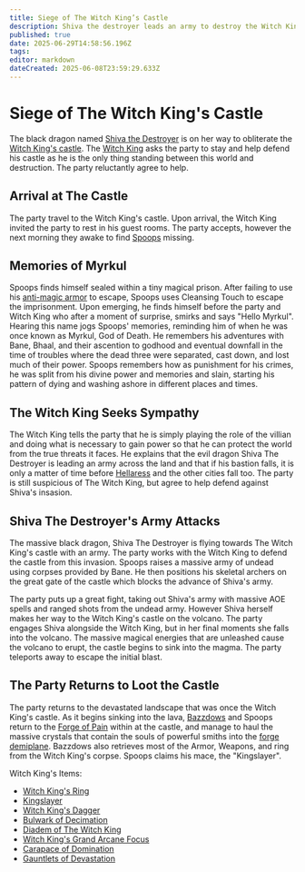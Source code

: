 ```yaml
---
title: Siege of The Witch King’s Castle
description: Shiva the destroyer leads an army to destroy the Witch King
published: true
date: 2025-06-29T14:58:56.196Z
tags: 
editor: markdown
dateCreated: 2025-06-08T23:59:29.633Z
---
```


# Siege of The Witch King's Castle
The black dragon named [Shiva the Destroyer](/characters/shiva-the-destroyer) is on her way to obliterate the [Witch King's castle](/locations/Ereriad/the-witch-kings-castle). The [Witch King](/characters/bane) asks the party to stay and help defend his castle as he is the only thing standing between this world and destruction. The party reluctantly agree to help.


## Arrival at The Castle
The party travel to the Witch King's castle. Upon arrival, the Witch King invited the party to rest in his guest rooms. The party accepts, however the next morning they awake to find [Spoops](/characters/spoops) missing. 


## Memories of Myrkul
Spoops finds himself sealed within a tiny magical prison. After failing to use his [anti-magic armor](/items/Anti-Magic-Armor) to escape, Spoops uses Cleansing Touch to escape the imprisonment. Upon emerging, he finds himself before the party and Witch King who after a moment of surprise, smirks and says "Hello Myrkul". Hearing this name jogs Spoops' memories, reminding him of when he was once known as Myrkul, God of Death. He remembers his adventures with Bane, Bhaal, and their ascention to godhood and eventual downfall in the time of troubles where the dead three were separated, cast down, and lost much of their power. Spoops remembers how as punishment for his crimes, he was split from his divine power and memories and slain, starting his pattern of dying and washing ashore in different places and times.

## The Witch King Seeks Sympathy
The Witch King tells the party that he is simply playing the role of the villian and doing what is necessary to gain power so that he can protect the world from the true threats it faces. He explains that the evil dragon Shiva The Destroyer is leading an army across the land and that if his bastion falls, it is only a matter of time before [Hellaress](/locations/Ereriad/Hellaress) and the other cities fall too. The party is still suspicious of The Witch King, but agree to help defend against Shiva's insasion.


## Shiva The Destroyer's Army Attacks
The massive black dragon, Shiva The Destroyer is flying towards The Witch King's castle with an army. The party works with the Witch King to defend the castle from this invasion. Spoops raises a massive army of undead using corpses provided by Bane. He then positions his skeletal archers on the great gate of the castle which blocks the advance of Shiva's army.

The party puts up a great fight, taking out Shiva's army with massive AOE spells and ranged shots from the undead army. However Shiva herself makes her way to the Witch King's castle on the volcano. The party engages Shiva alongside the Witch King, but in her final moments she falls into the volcano. The massive magical energies that are unleashed cause the volcano to erupt, the castle begins to sink into the magma. The party teleports away to escape the initial blast.


## The Party Returns to Loot the Castle
The party returns to the devastated landscape that was once the Witch King's castle. As it begins sinking into the lava, [Bazzdows](/characters/bazzdos) and Spoops return to the [Forge of Pain](/locations/Ereriad/the-forge-of-pain) within at the castle, and manage to haul the massive crystals that contain the souls of powerful smiths into the [forge demiplane](/locations/forge-demiplane). Bazzdows also retrieves most of the Armor, Weapons, and ring from the Witch King's corpse. Spoops claims his mace, the "Kingslayer".


Witch King's Items:
- [Witch King's Ring](/items/witch-kings-ring)
- [Kingslayer](/items/Kingslayer)
- [Witch King's Dagger](/items/Witch-Kings-Dagger)
- [Bulwark of Decimation](/items/Bulwark-of-Decimation)
- [Diadem of The Witch King](/items/Diadem-of-the-Witch-King)
- [Witch King's Grand Arcane Focus](/items/Witch-King's-Grand-Arcane-Focus)
- [Carapace of Domination](/items/Carapace-of-Domination)
- [Gauntlets of Devastation](/items/Gauntlets-of-Devastation)